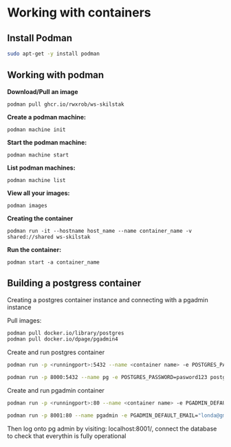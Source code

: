 # Working with containers

## Install Podman

```bash
sudo apt-get -y install podman
```

## Working with podman

**Download/Pull an image**

```
podman pull ghcr.io/rwxrob/ws-skilstak
```

**Create a podman machine:**

```
podman machine init
```

**Start the podman machine:**

```
podman machine start
```

**List podman machines:**

```
podman machine list
```

**View all your images:**

```
podman images
```

**Creating the container**

```
podman run -it --hostname host_name --name container_name -v shared://shared ws-skilstak
```

**Run the container:**

```
podman start -a container_name
```

## Building a postgress container

Creating a postgres container instance and connecting with a pgadmin instance

Pull images:

```bash
podman pull docker.io/library/postgres
podman pull docker.io/dpage/pgadmin4
```

Create and run postgres container

```bash
podman run -p <runningport>:5432 --name <container name> -e POSTGRES_PASSWORD=<password> postgres
```

```bash
podman run -p 8000:5432 --name pg -e POSTGRES_PASSWORD=pasword123 postgres
```

Create and run pgadmin container

```bash
podman run -p <runningport>:80 --name <container name> -e PGADMIN_DEFAULT_EMAIL=<email> -e PGADMIN_DEFAULT_PASSWORD=<password> dpage/pgadmin4
```

```bash
podman run -p 8001:80 --name pgadmin -e PGADMIN_DEFAULT_EMAIL="londa@gmail.com" -e PGADMIN_DEFAULT_PASSWORD=password123 dpage/pgadmin4
```

Then log onto pg admin by visiting: localhost:8001/, connect the database to check that everythin is fully operational
